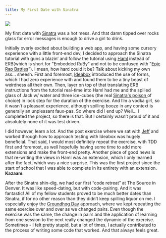 ```yaml
---
title: My First Date with Sinatra
---
```

![](/images/sinatra_girl.png)

My first date with <a href= 'http://www.sinatrarb.com/' target= blank>Sinatra</a> was a hot mess. And that damn tipped over
rocks glass for error messages is enough to drive a girl to drink. 

Initially overly excited about building a web app, and having some
cursory experience with a little front-end dev, I decided to
approach the Sinatra tutorial with guns a blazin’ and 
follow the tutorial using <a href= 'http://haml.info/' target= blank>Haml</a> instead of ERB(which is short for "Embedded RuBy" and not to be confused with "<a href= 'http://www.epicrapbattlesofhistory.com/' target= blank>Epic Rap Battles</a>"). I mean, how hard could
it be? Talk about kicking my own ass… sheesh. First and foremost,
<a href= 'http://tutorials.jumpstartlab.com/projects/idea_box.html'
target= blank>Ideabox</a> introduced the use of forms, which I had zero experience with
and found them to be a tiny beast of weirdness all their own. Then,
layer on top of that translating ERB instructions from the tutorial
real-time into Haml had me and the spilled glass of Jack w/ water
and three ice-cubes (the real <a href= 'http://jrcx.wordpress.com/2012/10/04/sinatrajd/' target= blank>Sinatra's poison </a> of choice) in lock step for the duration of the exercise.
And I’m a vodka girl, so it wasn’t a pleasant experience,
although spilling booze in any context is generally an unpleasant
faux-pas. So where did I end up? Well… I completed the project, so
there is that. But I certainly wasn’t proud of it and absolutely none
of it was test driven. 

I did however, learn a lot. And the post exercise where we sat with <a
href= 'https://github.com/jcasimir?source=cc' target= blank>Jeff</a>
and worked through how to approach testing with Ideabox was hugely
beneficial. That said, I would most definitely repeat the exercise,
with TDD first and foremost, as well hopefully having some time to add
more extensions and make the front-end pretty. Another piece of good
news is that re-writing the views in Haml was an extension, which
I only learned after the fact, which was a nice surprise. This
was the first project since the start of school that I was able to
complete in its entirety with an extension. **Kazaam**.

After the Sinatra shin-dig, we had our first “code retreat” at The
Source in Denver. It was like speed-dating, but with code-pairing.
And it was fantastic! All of my fellow students proved to be much
better dates than Sinatra, if for no other reason than they didn’t keep
spilling liquor on me. I especially enjoy the <a href=
'http://en.wikipedia.org/wiki/Groundhog_Day_(film)' target= blank>Groundhog Day</a> approach,
where we kept repeating the same exercise over and over as we changed
pairs. Even though the exercise was the same, the change in pairs
and the application of learning from one session to the next really
changed the dynamic of the exercise. Sometimes - I felt pretty stupid,
but a lot of times, I actually contributed to the process of
writing some code that worked. And that always feels great.
